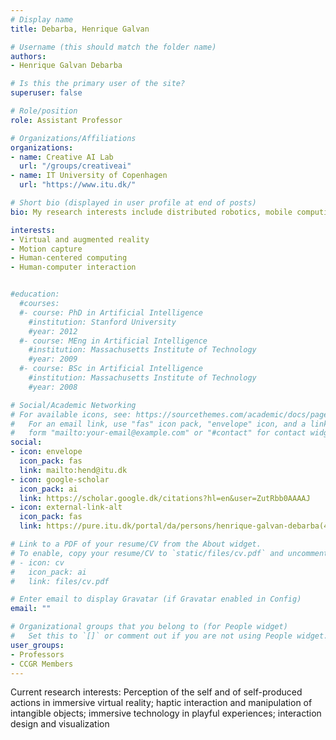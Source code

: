```yaml
---
# Display name
title: Debarba, Henrique Galvan

# Username (this should match the folder name)
authors:
- Henrique Galvan Debarba

# Is this the primary user of the site?
superuser: false

# Role/position
role: Assistant Professor

# Organizations/Affiliations
organizations:
- name: Creative AI Lab
  url: "/groups/creativeai"
- name: IT University of Copenhagen
  url: "https://www.itu.dk/"

# Short bio (displayed in user profile at end of posts)
bio: My research interests include distributed robotics, mobile computing and programmable matter.

interests:
- Virtual and augmented reality
- Motion capture
- Human-centered computing
- Human-computer interaction


#education:
  #courses:
  #- course: PhD in Artificial Intelligence
    #institution: Stanford University
    #year: 2012
  #- course: MEng in Artificial Intelligence
    #institution: Massachusetts Institute of Technology
    #year: 2009
  #- course: BSc in Artificial Intelligence
    #institution: Massachusetts Institute of Technology
    #year: 2008

# Social/Academic Networking
# For available icons, see: https://sourcethemes.com/academic/docs/page-builder/#icons
#   For an email link, use "fas" icon pack, "envelope" icon, and a link in the
#   form "mailto:your-email@example.com" or "#contact" for contact widget.
social:
- icon: envelope
  icon_pack: fas
  link: mailto:hend@itu.dk
- icon: google-scholar
  icon_pack: ai
  link: https://scholar.google.dk/citations?hl=en&user=ZutRbb0AAAAJ
- icon: external-link-alt
  icon_pack: fas
  link: https://pure.itu.dk/portal/da/persons/henrique-galvan-debarba(4ac798ea-a458-473f-ba46-2e7515cf72e4).html

# Link to a PDF of your resume/CV from the About widget.
# To enable, copy your resume/CV to `static/files/cv.pdf` and uncomment the lines below.
# - icon: cv
#   icon_pack: ai
#   link: files/cv.pdf

# Enter email to display Gravatar (if Gravatar enabled in Config)
email: ""

# Organizational groups that you belong to (for People widget)
#   Set this to `[]` or comment out if you are not using People widget.
user_groups:
- Professors
- CCGR Members
---
```


Current research interests: Perception of the self and of self-produced actions in immersive virtual reality; haptic interaction and manipulation of intangible objects; immersive technology in playful experiences; interaction design and visualization